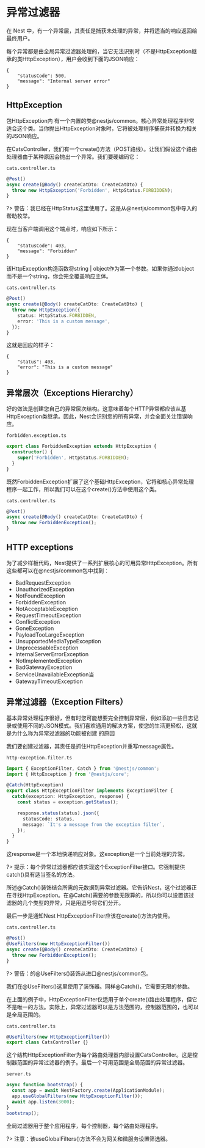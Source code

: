 # 异常过滤器

在 Nest 中，有一个异常层，其责任是捕获未处理的异常，并将适当的响应返回给最终用户。


每个异常都是由全局异常过滤器处理的，当它无法识别时（不是HttpException继承的类HttpException），用户会收到下面的JSON响应：

```
{
    "statusCode": 500,
    "message": "Internal server error"
}
```

## HttpException

包HttpException内 有一个内置的类@nestjs/common。核心异常处理程序非常适合这个类。当你抛出HttpException对象时，它将被处理程序捕获并转换为相关的JSON响应。

在CatsController，我们有一个create()方法（POST路线）。让我们假设这个路由处理器由于某种原因会抛出一个异常。我们要硬编码它：

`cats.controller.ts`

```typescript
@Post()
async create(@Body() createCatDto: CreateCatDto) {
  throw new HttpException('Forbidden', HttpStatus.FORBIDDEN);
}
```

?> 警告：我已经在HttpStatus这里使用了。这是从@nestjs/common包中导入的帮助枚举。

现在当客户端调用这个端点时，响应如下所示：

```
{
    "statusCode": 403,
    "message": "Forbidden"
}
```

该HttpException构造函数将string | object作为第一个参数。如果你通过object而不是一个string，你会完全覆盖响应主体。

`cats.controller.ts`

```typescript
@Post()
async create(@Body() createCatDto: CreateCatDto) {
  throw new HttpException({
    status: HttpStatus.FORBIDDEN,
    error: 'This is a custom message',
  });
}
```

这就是回应的样子：

```
{
    "status": 403,
    "error": "This is a custom message"
}
```

## 异常层次（Exceptions Hierarchy）

好的做法是创建您自己的异常层次结构。这意味着每个HTTP异常都应该从基HttpException类继承。因此，Nest会识别您的所有异常，并会全面关注错误响应。

`forbidden.exception.ts`

```typescript
export class ForbiddenException extends HttpException {
  constructor() {
    super('Forbidden', HttpStatus.FORBIDDEN);
  }
}
```

既然ForbiddenException扩展了这个基础HttpException，它将和核心异常处理程序一起工作，所以我们可以在这个create()方法中使用这个类。

`cats.controller.ts`

```typescript
@Post()
async create(@Body() createCatDto: CreateCatDto) {
  throw new ForbiddenException();
}
```

## HTTP exceptions

为了减少样板代码，Nest提供了一系列扩展核心的可用异常HttpException。所有这些都可以在@nestjs/common包中找到：

+ BadRequestException
+ UnauthorizedException
+ NotFoundException
+ ForbiddenException
+ NotAcceptableException
+ RequestTimeoutException
+ ConflictException
+ GoneException
+ PayloadTooLargeException
+ UnsupportedMediaTypeException
+ UnprocessableException
+ InternalServerErrorException
+ NotImplementedException
+ BadGatewayException
+ ServiceUnavailableException当
+ GatewayTimeoutException

## 异常过滤器（Exception Filters）
基本异常处理程序很好，但有时您可能想要完全控制异常层，例如添加一些日志记录或使用不同的JSON模式。我们喜欢通用的解决方案，使您的生活更轻松，这就是为什么称为异常过滤器的功能被创建 的原因

我们要创建过滤器，其责任是抓住HttpException并重写message属性。

`http-exception.filter.ts`

```typescript
import { ExceptionFilter, Catch } from '@nestjs/common';
import { HttpException } from '@nestjs/core';

@Catch(HttpException)
export class HttpExceptionFilter implements ExceptionFilter {
  catch(exception: HttpException, response) {
    const status = exception.getStatus();

    response.status(status).json({
      statusCode: status,
      message: `It's a message from the exception filter`,
    });
  }
}
```

这response是一个本地快递响应对象。这exception是一个当前处理的异常。

?> 提示：每个异常过滤器都应该实现这个ExceptionFilter接口。它强制提供catch()具有适当签名的方法。

所述@Catch()装饰结合所需的元数据到异常过滤器。它告诉Nest，这个过滤器正在寻找HttpException。在@Catch()需要的参数无限算的，所以你可以设置该过滤器的几个类型的异常，只是用逗号将它们分开。

最后一步是通知Nest HttpExceptionFilter应该在create()方法内使用。

`cats.controller.ts`

```typescript
@Post()
@UseFilters(new HttpExceptionFilter())
async create(@Body() createCatDto: CreateCatDto) {
  throw new ForbiddenException();
}
```

?> 警告：的@UseFilters()装饰从进口@nestjs/common包。

我们在@UseFilters()这里使用了装饰器。同样@Catch()，它需要无限的参数。

在上面的例子中，HttpExceptionFilter仅适用于单个create()路由处理程序，但它不是唯一的方法。实际上，异常过滤器可以是方法范围的，控制器范围的，也可以是全局范围的。

`cats.controller.ts`

```typescript
@UseFilters(new HttpExceptionFilter())
export class CatsController {}
```

这个结构HttpExceptionFilter为每个路由处理器内部设置CatsController。这是控制器范围的异常过滤器的例子。最后一个可用范围是全局范围的异常过滤器。

`server.ts`

```typescript
async function bootstrap() {
  const app = await NestFactory.create(ApplicationModule);
  app.useGlobalFilters(new HttpExceptionFilter());
  await app.listen(3000);
}
bootstrap();
```

全局过滤器用于整个应用程序，每个控制器，每个路由处理程序。

?> 注意：该useGlobalFilters()方法不会为网关和微服务设置筛选器。
